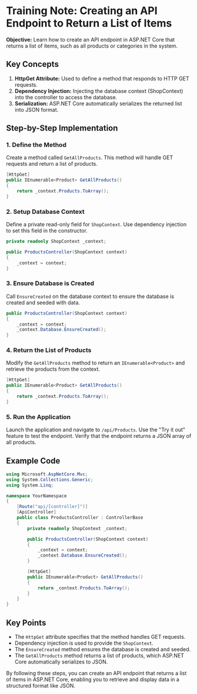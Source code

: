 
# Training Note: Creating an API Endpoint to Return a List of Items

**Objective:** Learn how to create an API endpoint in ASP.NET Core that returns a list of items, such as all products or categories in the system.

## Key Concepts

1. **HttpGet Attribute:** Used to define a method that responds to HTTP GET requests.
2. **Dependency Injection:** Injecting the database context (ShopContext) into the controller to access the database.
3. **Serialization:** ASP.NET Core automatically serializes the returned list into JSON format.

## Step-by-Step Implementation

### 1. Define the Method
Create a method called `GetAllProducts`. This method will handle GET requests and return a list of products.

```csharp
[HttpGet]
public IEnumerable<Product> GetAllProducts()
{
    return _context.Products.ToArray();
}
```

### 2. Setup Database Context
Define a private read-only field for `ShopContext`. Use dependency injection to set this field in the constructor.

```csharp
private readonly ShopContext _context;

public ProductsController(ShopContext context)
{
    _context = context;
}
```

### 3. Ensure Database is Created
Call `EnsureCreated` on the database context to ensure the database is created and seeded with data.

```csharp
public ProductsController(ShopContext context)
{
    _context = context;
    _context.Database.EnsureCreated();
}
```

### 4. Return the List of Products
Modify the `GetAllProducts` method to return an `IEnumerable<Product>` and retrieve the products from the context.

```csharp
[HttpGet]
public IEnumerable<Product> GetAllProducts()
{
    return _context.Products.ToArray();
}
```

### 5. Run the Application
Launch the application and navigate to `/api/Products`. Use the "Try it out" feature to test the endpoint. Verify that the endpoint returns a JSON array of all products.

## Example Code

```csharp
using Microsoft.AspNetCore.Mvc;
using System.Collections.Generic;
using System.Linq;

namespace YourNamespace
{
    [Route("api/[controller]")]
    [ApiController]
    public class ProductsController : ControllerBase
    {
        private readonly ShopContext _context;

        public ProductsController(ShopContext context)
        {
            _context = context;
            _context.Database.EnsureCreated();
        }

        [HttpGet]
        public IEnumerable<Product> GetAllProducts()
        {
            return _context.Products.ToArray();
        }
    }
}
```

## Key Points

- The `HttpGet` attribute specifies that the method handles GET requests.
- Dependency injection is used to provide the `ShopContext`.
- The `EnsureCreated` method ensures the database is created and seeded.
- The `GetAllProducts` method returns a list of products, which ASP.NET Core automatically serializes to JSON.

By following these steps, you can create an API endpoint that returns a list of items in ASP.NET Core, enabling you to retrieve and display data in a structured format like JSON.
